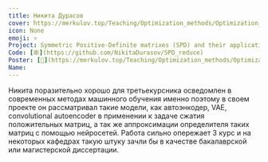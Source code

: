 ```yaml
---
title: Никита Дурасов
cover: https://merkulov.top/Teaching/Optimization_methods/Optimization_methods____/Лучшие_проекты_по_оптимизации_2018/Никита_Дурасов/durasov.jpeg
icon: None
emoji: ⭐
Project: Symmetric Positive-Definite matrixes (SPD) and their applications
Code: [🕸](https://github.com/NikitaDurasov/SPD_reduce)
Poster: [📎](https://merkulov.top/Teaching/Optimization_methods/Optimization_methods____/Лучшие_проекты_по_оптимизации_2018/Никита_Дурасов/durasov_poster.pdf)
Name: 
---
```


Никита поразительно хорошо для третьекурсника осведомлен в современных методах машинного обучения именно поэтому в своем проекте он рассматривал такие модели, как автоэнкодер, VAE, convolutional autoencoder в применении к задаче сжатия положительных матриц, а так же аппроксимации определителя таких матриц с помощью нейросетей. Работа сильно опережает 3 курс и на некоторых кафедрах такую штуку зачли бы в качестве бакалаврской или магистерской диссертации.
